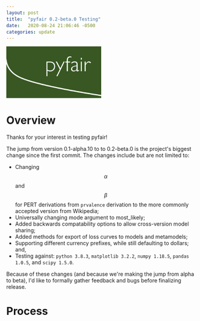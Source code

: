 ```yaml
---
layout: post
title:  "pyfair 0.2-beta.0 Testing"
date:   2020-08-24 21:06:46 -0500
categories: update
---
```


<script src="https://cdn.mathjax.org/mathjax/latest/MathJax.js?config=TeX-AMS-MML_HTMLorMML" type="text/javascript"></script>
<img src="/assets/2020-08-24-pyfair-0-2-beta-0-testing/logo.PNG" alt="pyfair_logo" width="50%"/>

# Overview

Thanks for your interest in testing pyfair!

The jump from version 0.1-alpha.10 to to 0.2-beta.0 is the project's
biggest change since the first commit. The changes include but are
not limited to:

* Changing $$ \alpha $$ and $$ \beta $$ for PERT derivations from
  `prvalence` derivation to the more commonly accepted version from
  Wikipedia;
* Universally changing mode argument to most_likely;
* Added backwards compatability options to allow cross-version model
  sharing;
* Added methods for export of loss curves to models and metamodels;
* Supporting different currency prefixes, while still defaulting to
  dollars; and,
* Testing against: `python 3.8.3`, `matplotlib 3.2.2`, `numpy 1.18.5`,
  `pandas 1.0.5`, and `scipy 1.5.0`.

Because of these changes (and because we're making the jump from alpha
to beta), I'd like to formally gather feedback and bugs before
finalizing release.

# Process

